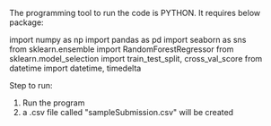 The programming tool to run the code is PYTHON.
It requires below package:

import numpy as np
import pandas as pd
import seaborn as sns   
from sklearn.ensemble import RandomForestRegressor
from sklearn.model_selection import train_test_split, cross_val_score
from datetime import datetime, timedelta

Step to run:
1) Run the program
2) a .csv file called "sampleSubmission.csv" will be created

